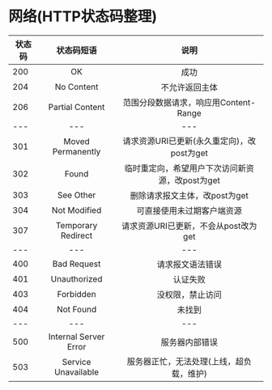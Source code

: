 # 网络(HTTP状态码整理)

状态码|状态码短语|说明
-|:-:|:-:|
200|OK|成功
204|No Content|不允许返回主体
206|Partial Content|范围分段数据请求，响应用Content-Range
---|---|---
301|Moved Permanently|请求资源URI已更新(永久重定向)，改post为get
302|Found|临时重定向，希望用户下次访问新资源，改post为get
303|See Other|删除请求报文主体，改post为get
304|Not Modified|可直接使用未过期客户端资源
307|Temporary Redirect|请求资源URI已更新，不会从post改为get
---|---|---
400|Bad Request|请求报文语法错误
401|Unauthorized|认证失败
403|Forbidden|没权限，禁止访问
404|Not Found|未找到
---|---|---
500|Internal Server Error|服务器内部错误
503|Service Unavailable|服务器正忙，无法处理(上线，超负载，维护)
